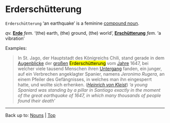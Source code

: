 # Erderschütterung

`Erderschütterung` ‘an earthquake’ is a feminine [compound noun](../../compoundNouns.md).

*qv.* **[Erde](Erde.md)**  *fem.* ‘(the) earth, (the) ground, (the) world’, **[Erschütterung](Erschuetterung.md)** *fem.* ‘a vibration’

Examples:

> In St. Jago, der Hauptstadt des Königreichs Chili, stand gerade in dem [Augenblicke](../../a/au/Augenblick.md) der [großen](../../../adjectives/g/gr/gross.md) <mark>Erderschütterung</mark> vom [Jahre](../../j/ja/Jahre.md) 1647, bei welcher viele tausend Menschen ihren [Untergang](../../u/un/Untergang.md) fanden, ein junger, auf ein Verbrechen angeklagter Spanier, namens *Jeronimo Rugera*, an einem Pfeiler des Gefängnisses, in welches man ihn eingesperrt hatte, und wollte sich erhenken. (*[Heinrich von Kleist](../../../texts/Kleist/DasErdbebenInChili.md)*) *‘a young Spaniard was standing by a pillar in Santiago exactly in the moment of the great earthquake of 1647, in which many thousands of people found their death’*

----

Back up to: [Nouns](../../indeximd) | [Top](../../../index.md)

